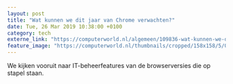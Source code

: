 ```yaml
---
layout: post
title: "Wat kunnen we dit jaar van Chrome verwachten?"
date: Tue, 26 Mar 2019 10:38:00 +0100
category: tech
externe_link: "https://computerworld.nl/algemeen/109836-wat-kunnen-we-dit-jaar-van-chrome-verwachten"
feature_image: "https://computerworld.nl/thumbnails/cropped/158x158/5/0/5033b4bd7581093dd966714e1b0635ce.jpg"
---
```


We kijken vooruit naar IT-beheerfeatures van de browserversies die op stapel staan.
